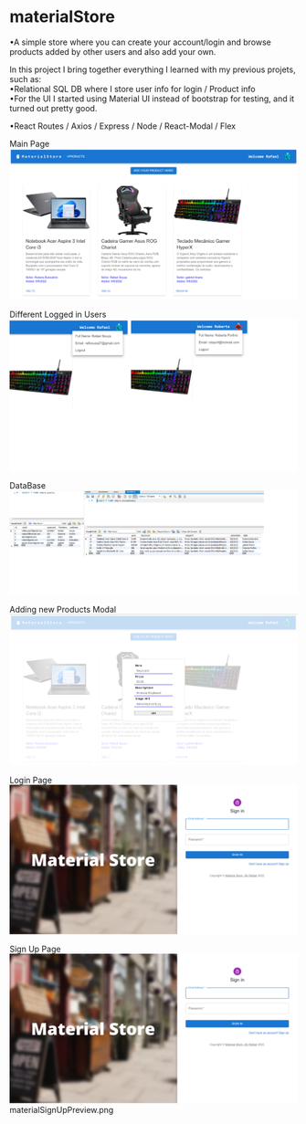 # materialStore

•A simple store where you can create your account/login and browse products added by other users and also add your own.

In this project I bring together everything I learned with my previous projets, such as: <br/>
•Relational SQL DB where I store user info for login / Product info <br/>
•For the UI I started using Material UI instead of bootstrap for testing, and it turned out pretty good. <br/>

•React Routes / Axios / Express / Node / React-Modal / Flex <br/>

Main Page
![Screenshot](materialHomePreview2.png)

Different Logged in Users
![Screenshot](materialDifferentUsersPreview.png)

DataBase
![Screenshot](dataBaseMaterialStore.png)

Adding new Products Modal
![Screenshot](materialAddProductPreview.png)

Login Page
![Screenshot](materialLoginPreview.png)

Sign Up Page
![Screenshot](materialLoginPreview.png)
materialSignUpPreview.png
